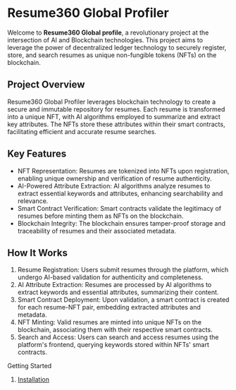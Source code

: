 # Resume360 Global Profiler

Welcome to **Resume360 Global profile**, a revolutionary project at the intersection of AI and Blockchain technologies. This project aims to leverage the power of decentralized ledger technology to securely register, store, and search resumes as unique non-fungible tokens (NFTs) on the blockchain.

## Project Overview

Resume360 Global Profiler leverages blockchain technology to create a secure and immutable repository for resumes. Each resume is transformed into a unique NFT, with AI algorithms employed to summarize and extract key attributes. The NFTs store these attributes within their smart contracts, facilitating efficient and accurate resume searches.

## Key Features

* NFT Representation: Resumes are tokenized into NFTs upon registration, enabling unique ownership and verification of resume authenticity.
* AI-Powered Attribute Extraction: AI algorithms analyze resumes to extract essential keywords and attributes, enhancing searchability and relevance.
* Smart Contract Verification: Smart contracts validate the legitimacy of resumes before minting them as NFTs on the blockchain.
* Blockchain Integrity: The blockchain ensures tamper-proof storage and traceability of resumes and their associated metadata.

## How It Works

1. Resume Registration: Users submit resumes through the platform, which undergo AI-based validation for authenticity and completeness.
1. AI Attribute Extraction: Resumes are processed by AI algorithms to extract keywords and essential attributes, summarizing their content.
1. Smart Contract Deployment: Upon validation, a smart contract is created for each resume-NFT pair, embedding extracted attributes and metadata.
1. NFT Minting: Valid resumes are minted into unique NFTs on the blockchain, associating them with their respective smart contracts.
1. Search and Access: Users can search and access resumes using the platform's frontend, querying keywords stored within NFTs' smart contracts.

Getting Started

1. [Installation](docs/Installation.md)